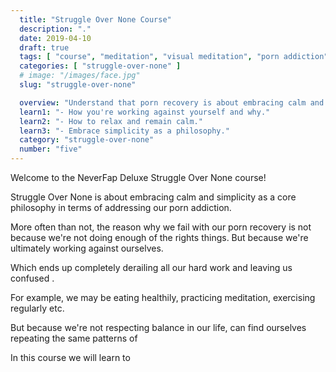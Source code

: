 ```yaml
---
  title: "Struggle Over None Course"
  description: "."
  date: 2019-04-10
  draft: true
  tags: [ "course", "meditation", "visual meditation", "porn addiction", "addiction", "awareness", "awareness exercises", "perspective", "nofap", "neverfap", "neverfap deluxe" ]
  categories: [ "struggle-over-none" ]
  # image: "/images/face.jpg"
  slug: "struggle-over-none"

  overview: "Understand that porn recovery is about embracing calm and learning not to fight yourself mentally."
  learn1: "- How you're working against yourself and why."
  learn2: "- How to relax and remain calm."
  learn3: "- Embrace simplicity as a philosophy."
  category: "struggle-over-none"
  number: "five"
---
```


<!-- Will Need One Edit -->

Welcome to the NeverFap Deluxe Struggle Over None course!

Struggle Over None is about embracing calm and simplicity as a core philosophy in terms of addressing our porn addiction.

More often than not, the reason why we fail with our porn recovery is not because we're not doing enough of the rights things. But because we're ultimately working against ourselves.

Which ends up completely derailing all our hard work and leaving us confused .

For example, we may be eating healthily, practicing meditation, exercising regularly etc. 

But because we're not respecting balance in our life, can find ourselves repeating the same patterns of 

In this course we will learn to 